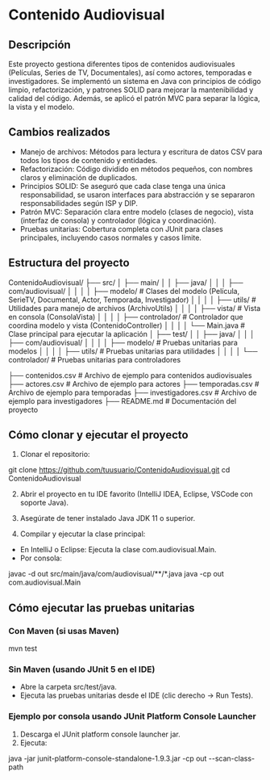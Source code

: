 # Contenido Audiovisual

## Descripción

Este proyecto gestiona diferentes tipos de contenidos audiovisuales (Películas, Series de TV, Documentales), así como actores, temporadas e investigadores. Se implementó un sistema en Java con principios de código limpio, refactorización, y patrones SOLID para mejorar la mantenibilidad y calidad del código. Además, se aplicó el patrón MVC para separar la lógica, la vista y el modelo.

## Cambios realizados

- Manejo de archivos: Métodos para lectura y escritura de datos CSV para todos los tipos de contenido y entidades.
- Refactorización: Código dividido en métodos pequeños, con nombres claros y eliminación de duplicados.
- Principios SOLID: Se aseguró que cada clase tenga una única responsabilidad, se usaron interfaces para abstracción y se separaron responsabilidades según ISP y DIP.
- Patrón MVC: Separación clara entre modelo (clases de negocio), vista (interfaz de consola) y controlador (lógica y coordinación).
- Pruebas unitarias: Cobertura completa con JUnit para clases principales, incluyendo casos normales y casos límite.

## Estructura del proyecto

ContenidoAudiovisual/
├── src/
│   ├── main/
│   │   ├── java/
│   │   │   ├── com/audiovisual/
│   │   │   │   ├── modelo/             # Clases del modelo (Película, SerieTV, Documental, Actor, Temporada, Investigador)
│   │   │   │   ├── utils/              # Utilidades para manejo de archivos (ArchivoUtils)
│   │   │   │   ├── vista/              # Vista en consola (ConsolaVista)
│   │   │   │   ├── controlador/       # Controlador que coordina modelo y vista (ContenidoController)
│   │   │   │   └── Main.java           # Clase principal para ejecutar la aplicación
│   ├── test/
│   │   ├── java/
│   │   │   ├── com/audiovisual/
│   │   │   │   ├── modelo/             # Pruebas unitarias para modelos
│   │   │   │   ├── utils/              # Pruebas unitarias para utilidades
│   │   │   │   └── controlador/       # Pruebas unitarias para controladores

├── contenidos.csv                       # Archivo de ejemplo para contenidos audiovisuales
├── actores.csv                         # Archivo de ejemplo para actores
├── temporadas.csv                      # Archivo de ejemplo para temporadas
├── investigadores.csv                  # Archivo de ejemplo para investigadores
├── README.md                          # Documentación del proyecto

## Cómo clonar y ejecutar el proyecto

1. Clonar el repositorio:

git clone https://github.com/tuusuario/ContenidoAudiovisual.git
cd ContenidoAudiovisual

2. Abrir el proyecto en tu IDE favorito (IntelliJ IDEA, Eclipse, VSCode con soporte Java).

3. Asegúrate de tener instalado Java JDK 11 o superior.

4. Compilar y ejecutar la clase principal:

- En IntelliJ o Eclipse: Ejecuta la clase com.audiovisual.Main.
- Por consola:

javac -d out src/main/java/com/audiovisual/**/*.java
java -cp out com.audiovisual.Main

## Cómo ejecutar las pruebas unitarias

### Con Maven (si usas Maven)

mvn test

### Sin Maven (usando JUnit 5 en el IDE)

- Abre la carpeta src/test/java.
- Ejecuta las pruebas unitarias desde el IDE (clic derecho → Run Tests).

### Ejemplo por consola usando JUnit Platform Console Launcher

1. Descarga el JUnit platform console launcher jar.
2. Ejecuta:

java -jar junit-platform-console-standalone-1.9.3.jar -cp out --scan-class-path


